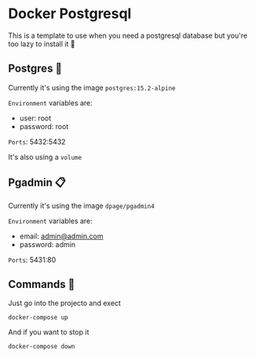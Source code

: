 # Docker Postgresql
This is a template to use when you need a postgresql database but you're too lazy to install it 🐳

## Postgres 🐘
Currently it's using the image `postgres:15.2-alpine`

`Environment` variables are:
- user: root
- password: root

`Ports`: 5432:5432

It's also using a `volume`

## Pgadmin 📋

Currently it's using the image `dpage/pgadmin4`

`Environment` variables are:
- email: admin@admin.com   
- password: admin

`Ports`: 5431:80

## Commands 🚀

Just go into the projecto and exect

```
docker-compose up
```

And if you want to stop it

```
docker-compose down
```